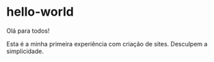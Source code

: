# hello-world
Olá para todos!

Esta é a minha primeira experiência com criação de sites. 
Desculpem a simplicidade.
